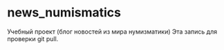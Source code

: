 # news_numismatics
Учебный проект (блог новостей из мира нумизматики)
Эта запись для проверки git pull.
